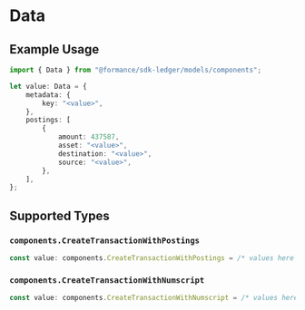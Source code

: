 # Data

## Example Usage

```typescript
import { Data } from "@formance/sdk-ledger/models/components";

let value: Data = {
    metadata: {
        key: "<value>",
    },
    postings: [
        {
            amount: 437587,
            asset: "<value>",
            destination: "<value>",
            source: "<value>",
        },
    ],
};
```

## Supported Types

### `components.CreateTransactionWithPostings`

```typescript
const value: components.CreateTransactionWithPostings = /* values here */
```

### `components.CreateTransactionWithNumscript`

```typescript
const value: components.CreateTransactionWithNumscript = /* values here */
```


